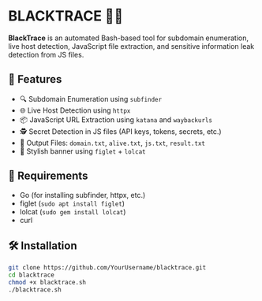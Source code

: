 # BLACKTRACE 🕵️‍♂️

**BlackTrace** is an automated Bash-based tool for subdomain enumeration, live host detection, JavaScript file extraction, and sensitive information leak detection from JS files.

## 🚀 Features

- 🔍 Subdomain Enumeration using `subfinder`
- 🌐 Live Host Detection using `httpx`
- 📦 JavaScript URL Extraction using `katana` and `waybackurls`
- 🕵️ Secret Detection in JS files (API keys, tokens, secrets, etc.)
- 📂 Output Files: `domain.txt`, `alive.txt`, `js.txt`, `result.txt`
- 🎨 Stylish banner using `figlet` + `lolcat`

## 🔧 Requirements

- Go (for installing subfinder, httpx, etc.)
- figlet (`sudo apt install figlet`)
- lolcat (`sudo gem install lolcat`)
- curl

## 🛠️ Installation

```bash
git clone https://github.com/YourUsername/blacktrace.git
cd blacktrace
chmod +x blacktrace.sh
./blacktrace.sh
